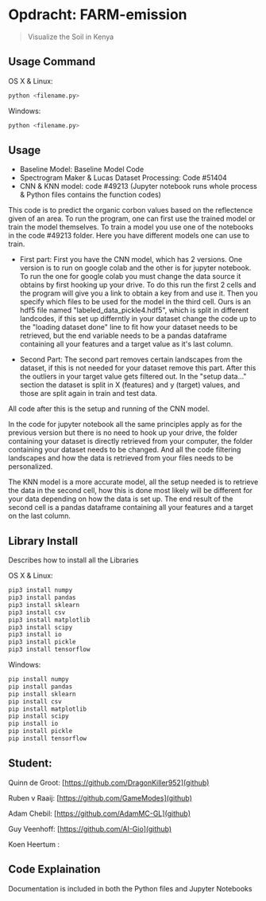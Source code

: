 # Opdracht: FARM-emission
> Visualize the Soil in Kenya

## Usage Command

OS X & Linux:

```sh
python <filename.py>
```

Windows:

```sh
python <filename.py>

```

## Usage 
- Baseline Model: Baseline Model Code
- Spectrogram Maker & Lucas Dataset Processing: Code #51404
- CNN & KNN model: code #49213 (Jupyter notebook runs whole process & Python files contains the function codes)

This code is to predict the organic corbon values based on the reflectence given of an area. 
To run the program, one can first use the trained model or train the model themselves.
To train a model you use one of the notebooks in the code #49213 folder. Here you have different models one can use to train.

- First part:
First you have the CNN model, which has 2 versions. One version is to run on google colab and the other is for jupyter notebook.
To run the one for google colab you must change the data source it obtains by first hooking up your drive. To do this run the first 2
cells and the program will give you a link to obtain a key from and use it. Then you specify which files to be used for the model in 
the third cell. Ours is an hdf5 file named "labeled_data_pickle4.hdf5", which is split in different landcodes, if this set up differntly in your dataset
change the code up to the "loading dataset done" line to fit how your dataset needs to be retrieved, but the end variable needs to be a pandas dataframe
containing all your features and a target value as it's last column.

- Second Part:
The second part removes certain landscapes from the dataset, if this is not needed for your dataset remove this part.
After this the outliers in your target value gets filtered out.
In the "setup data..." section the dataset is split in X (features) and y (target) values, and those are split again in train and test data.

All code after this is the setup and running of the CNN model.

In the code for jupyter notebook all the same principles apply as for the previous version but there is no need to hook up your drive, the folder containing
your dataset is directly retrieved from your computer, the folder containing your dataset needs to be changed. And all the code filtering landscapes and how the data
is retrieved from your files needs to be personalized.

The KNN model is a more accurate model, all the setup needed is to retrieve the data in the second cell, how this is done most likely will be different
for your data depending on how the data is set up. The end result of the second cell is a pandas dataframe containing all your features and a target on the last column.

## Library Install
Describes how to install all the Libraries

OS X & Linux:
```sh
pip3 install numpy
pip3 install pandas
pip3 install sklearn
pip3 install csv
pip3 install matplotlib
pip3 install scipy
pip3 install io
pip3 install pickle
pip3 install tensorflow
```

Windows:
```sh
pip install numpy
pip install pandas
pip install sklearn
pip install csv
pip install matplotlib
pip install scipy
pip install io
pip install pickle
pip install tensorflow
```

## Student:
Quinn de Groot:
[https://github.com/DragonKiller952](github)

Ruben v Raaij: [https://github.com/GameModes](github)

Adam Chebil: [https://github.com/AdamMC-GL](github)

Guy Veenhoff: [https://github.com/AI-Gio](github)

Koen Heertum :


## Code Explaination
Documentation is included in both the Python files and Jupyter Notebooks


